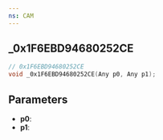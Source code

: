 ```yaml
---
ns: CAM
---
```

## _0x1F6EBD94680252CE

```c
// 0x1F6EBD94680252CE
void _0x1F6EBD94680252CE(Any p0, Any p1);
```

## Parameters
* **p0**:
* **p1**:
